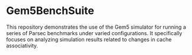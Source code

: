 # Gem5BenchSuite
This repository demonstrates the use of the Gem5 simulator for running a series of Parsec benchmarks under varied configurations. It specifically focuses on analyzing simulation results related to changes in cache associativity.
